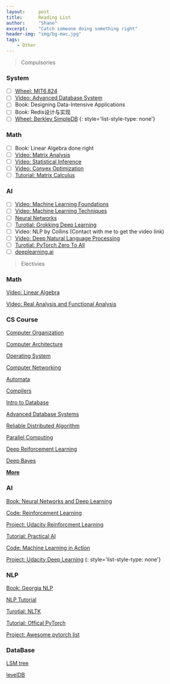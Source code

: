 ```yaml
---
layout:     post
title:      Reading List
author:     "Shane"
excerpt:    "Catch someone doing something right"
header-img: "img/bg-mac.jpg"
tags:
    - Other
---
```


> Compulsories

### System
- [ ] [Wheel: MIT6.824](https://github.com/chaozh/MIT-6.824)
- [ ] [Video: Advanced Database System](https://www.youtube.com/watch?v=poEfLYH9W2M&list=PLSE8ODhjZXjYplQRUlrgQKwIAV3es0U6t&index=1)
- [ ] Book: Designing Data-Intensive Applications
- [ ] Book: Redis设计与实现
- [ ] [Wheel: Berkley SimpleDB](https://github.com/iamxpy/SimpleDB)
{: style='list-style-type: none'}

### Math
- [ ] Book: Linear Algebra done right
- [ ] [Video: Matrix Analysis](https://www.youtube.com/playlist?list=PLj6E8qlqmkFsnTes37wyzOREFTQ9Lv0hI)
- [ ] [Video: Statistical Inference](https://www.youtube.com/playlist?list=PLj6E8qlqmkFtvN44vX_D7YRxAgivkONyN)
- [ ] [Video: Convex Optimization](https://lagunita.stanford.edu/courses/Engineering/CVX101/Winter2014/course/)
- [ ] [Tutorial: Matrix Calculus](https://arxiv.org/pdf/1802.01528.pdf)

### AI
- [ ] [Video: Machine Learning Foundations](https://www.youtube.com/playlist?list=PLXVfgk9fNX2I7tB6oIINGBmW50rrmFTqf)
- [ ] [Video: Machine Learning Techniques](https://www.youtube.com/playlist?list=PLXVfgk9fNX2IQOYPmqjqWsNUFl2kpk1U2)
- [ ] [Neural Networks](https://www.youtube.com/watch?v=SGZ6BttHMPw&list=PL6Xpj9I5qXYEcOhn7TqghAJ6NAPrNmUBH)
- [ ] [Turotial: Grokking Deep Learning](https://github.com/iamtrask/Grokking-Deep-Learning)
- [ ] Video: NLP by Collins (Contact with me to get the video link)
- [ ] [Video: Deep Natural Language Processing](https://github.com/oxford-cs-deepnlp-2017/lectures)
- [ ] [Turotial: PyTorch Zero To All](https://www.youtube.com/playlist?list=PLlMkM4tgfjnJ3I-dbhO9JTw7gNty6o_2m)
- [ ] [deeplearning.ai](https://www.youtube.com/channel/UCcIXc5mJsHVYTZR1maL5l9w/featured)

> Electivies

### Math
[Video: Linear Algebra](https://www.youtube.com/watch?v=AfY1ak89fwU&list=PLe94oLfiYuBCN-1N9aHJVjqO0K_Ug0VwZ)

[Video: Real Analysis and Functional Analysis](https://www.youtube.com/playlist?list=PLTZS5MfjsAzMKStF2fm3kolbIBVEa6Biu)

### CS Course
[Computer Organization](https://www.youtube.com/playlist?list=PLhMnuBfGeCDM8pXLpqib90mDFJI-e1lpk)

[Computer Architecture](https://www.coursera.org/learn/comparch/home/welcome)

[Operating System](https://www.youtube.com/playlist?list=PL--jIyXjDXf6Q4XA6q8RYnyChYzJ0K0F2)

[Computer Networking](https://www.youtube.com/watch?v=-nciJGUPyAM&list=PLK5LBGAqhW7_FNgTSY4UIB58ZEVao13IY)

[Automata](https://www.youtube.com/watch?v=HyUK5RAJg1c&list=PLK_sH5jbkYciCyOTllsGyHVcHErHhtnZZ)

[Compilers](https://lagunita.stanford.edu/courses/Engineering/Compilers/Fall2014/course/)

[Intro to Database](https://www.youtube.com/playlist?list=PLhMnuBfGeCDPtyC9kUf_hG_QwjYzZ0Am1)

[Advanced Database Systems](https://www.youtube.com/playlist?list=PLSE8ODhjZXjYplQRUlrgQKwIAV3es0U6t)

[Reliable Distributed Algorithm](https://www.youtube.com/playlist?list=PLx3mQFFeHPjndmQ0iP9j6C58b90hqGa0X)

[Parallel Computing](https://developer.nvidia.com/educators/existing-courses)

[Deep Reiforcement Learning](https://www.youtube.com/playlist?list=PLJV_el3uVTsODxQFgzMzPLa16h6B8kWM_)

[Deep Bayes](https://www.youtube.com/playlist?list=PLe5rNUydzV9Q01vWCP9BV7NhJG3j7mz62)

[**More**](https://www.youtube.com/channel/UCSynHr2gm5wAqG-69nsTl4A/playlists?shelf_id=0&view=52)

### AI
[Book: Neural Networks and Deep Learning](http://neuralnetworksanddeeplearning.com/index.html)

[Code: Reinforcement Learning](https://github.com/ShangtongZhang/reinforcement-learning-an-introduction)

[Project: Udacity Reinforcment Learning](https://github.com/dalmia/udacity-deep-reinforcement-learning)

[Tutorial: Practical AI](https://github.com/GokuMohandas/practicalAI)

[Code: Machine Learning in Action](https://github.com/TingNie/Machine-learning-in-action)

[Project: Udacity Deep Learning](https://github.com/RyanCCollins/deep-learning-nd)
{: style='list-style-type: none'}

### NLP

[Book: Georgia NLP](https://github.com/jacobeisenstein/gt-nlp-class)

[NLP Tutorial](https://github.com/graykode/nlp-tutorial)

[Turotial: NLTK](https://www.youtube.com/playlist?list=PLQVvvaa0QuDf2JswnfiGkliBInZnIC4HL)

[Tutorial: Offical PyTorch](https://pytorch.org/tutorials/beginner/deep_learning_nlp_tutorial.html)

[Project: Awesome pytorch list](https://github.com/bharathgs/Awesome-pytorch-list)

### DataBase
[LSM tree](http://www.pandademo.com/wp-content/uploads/2017/12/A-Comparison-of-Fractal-Trees-to-Log-Structured-Merge-LSM-Trees.pdf)

[levelDB](https://dirtysalt.github.io/html/leveldb.html)

